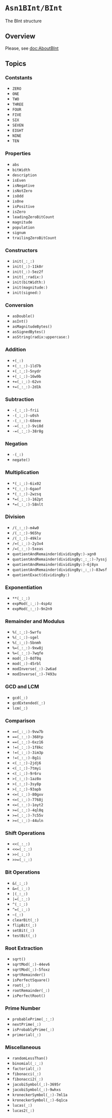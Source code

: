 # ``Asn1BInt/BInt``

The BInt structure

## Overview

Please, see <doc:AboutBInt>

## Topics

### Contstants

- ``ZERO``
- ``ONE``
- ``TWO``
- ``THREE``
- ``FOUR``
- ``FIVE``
- ``SIX``
- ``SEVEN``
- ``EIGHT``
- ``NINE``
- ``TEN``

### Properties

- ``abs``
- ``bitWidth``
- ``description``
- ``isEven``
- ``isNegative``
- ``isNotZero``
- ``isOdd``
- ``isOne``
- ``isPositive``
- ``isZero``
- ``leadingZeroBitCount``
- ``magnitude``
- ``population``
- ``signum``
- ``trailingZeroBitCount``

### Constructors

- ``init(_:_:)``
- ``init(_:)-11k0r``
- ``init(_:)-5ez2f``
- ``init(_:radix:)``
- ``init(bitWidth:)``
- ``init(magnitude:)``
- ``init(signed:)``

### Conversion

- ``asDouble()``
- ``asInt()``
- ``asMagnitudeBytes()``
- ``asSignedBytes()``
- ``asString(radix:uppercase:)``

### Addition

- ``+(_:)``
- ``+(_:_:)-1ld7b``
- ``+(_:_:)-5nydr``
- ``+(_:_:)-16w9b``
- ``+=(_:_:)-62vn``
- ``+=(_:_:)-2d1k``

### Subtraction

- ``-(_:_:)-frii``
- ``-(_:_:)-u0sh``
- ``-(_:_:)-68eee``
- ``-=(_:_:)-9vi8d``
- ``-=(_:_:)-38r8g``

### Negation

- ``-(_:)``
- ``negate()``

### Multiplication

- ``*(_:_:)-6ix02``
- ``*(_:_:)-6gaof``
- ``*(_:_:)-2wzsq``
- ``*=(_:_:)-162pt``
- ``*=(_:_:)-58nlt``

### Division

- ``/(_:_:)-m4w0``
- ``/(_:_:)-965hy``
- ``/(_:_:)-49klv``
- ``/=(_:_:)-2y3x4``
- ``/=(_:_:)-5xeas``
- ``quotientAndRemainder(dividingBy:)-xgn0``
- ``quotientAndRemainder(dividingBy:_:_:)-7yssj``
- ``quotientAndRemainder(dividingBy:)-6j8yx``
- ``quotientAndRemainder(dividingBy:_:_:)-83wsf``
- ``quotientExact(dividingBy:)``

### Exponentiation

- ``**(_:_:)``
- ``expMod(_:_:)-4sp4z``
- ``expMod(_:_:)-9n2n9``

### Remainder and Modulus

- ``%(_:_:)-5wrfu``
- ``%(_:_:)-sgel``
- ``%(_:_:)-5bnmh``
- ``%=(_:_:)-9xw8j``
- ``%=(_:_:)-7wqfe``
- ``mod(_:)-8df0q``
- ``mod(_:)-45rbl``
- ``modInverse(_:)-2w6ad``
- ``modInverse(_:)-7493u``

### GCD and LCM

- ``gcd(_:)``
- ``gcdExtended(_:)``
- ``lcm(_:)``

### Comparison

- ``==(_:_:)-9vw7b``
- ``==(_:_:)-368tp``
- ``==(_:_:)-6xz16``
- ``!=(_:_:)-1f8kc``
- ``!=(_:_:)-3im3p``
- ``!=(_:_:)-8g1i``
- ``<(_:_:)-2jdj6``
- ``<(_:_:)-7tmyi``
- ``<(_:_:)-9r6ru``
- ``>(_:_:)-1az8o``
- ``>(_:_:)-3sy8p``
- ``>(_:_:)-93apb``
- ``<=(_:_:)-80gxv``
- ``<=(_:_:)-7768j``
- ``<=(_:_:)-1oyt2``
- ``>=(_:_:)-4ql0q``
- ``>=(_:_:)-7c55v``
- ``>=(_:_:)-44uln``

### Shift Operations

- ``<<(_:_:)``
- ``<<=(_:_:)``
- ``>>(_:_:)``
- ``>>=(_:_:)``

### Bit Operations

- ``&(_:_:)``
- ``&=(_:_:)``
- ``|(_:_:)``
- ``|=(_:_:)``
- ``^(_:_:)``
- ``^=(_:_:)``
- ``~(_:)``
- ``clearBit(_:)``
- ``flipBit(_:)``
- ``setBit(_:)``
- ``testBit(_:)``

### Root Extraction

- ``sqrt()``
- ``sqrtMod(_:)-44ev6``
- ``sqrtMod(_:)-5foxz``
- ``sqrtRemainder()``
- ``isPerfectSquare()``
- ``root(_:)``
- ``rootRemainder(_:)``
- ``isPerfectRoot()``

### Prime Number

- ``probablePrime(_:_:)``
- ``nextPrime(_:)``
- ``isProbablyPrime(_:)``
- ``primorial(_:)``

### Miscellaneous

- ``randomLessThan()``
- ``binomial(_:_:)``
- ``factorial(_:)``
- ``fibonacci(_:)``
- ``fibonacci2(_:)``
- ``jacobiSymbol(_:)-3695r``
- ``jacobiSymbol(_:)-9whxs``
- ``kroneckerSymbol(_:)-7ml1a``
- ``kroneckerSymbol(_:)-6q1ca``
- ``lucas(_:)``
- ``lucas2(_:)``
